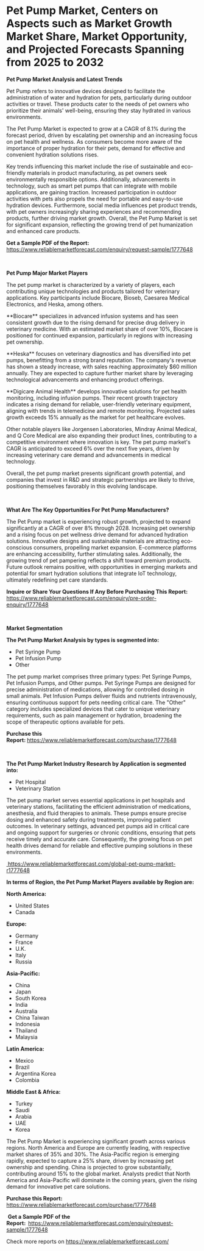 <p><h1>Pet Pump Market, Centers on Aspects such as Market Growth Market Share, Market Opportunity, and Projected Forecasts Spanning from 2025 to 2032</h1></p><p><strong>Pet Pump Market Analysis and Latest Trends</strong></p>
<p><p>Pet Pump refers to innovative devices designed to facilitate the administration of water and hydration for pets, particularly during outdoor activities or travel. These products cater to the needs of pet owners who prioritize their animals' well-being, ensuring they stay hydrated in various environments. </p><p>The Pet Pump Market is expected to grow at a CAGR of 8.1% during the forecast period, driven by escalating pet ownership and an increasing focus on pet health and wellness. As consumers become more aware of the importance of proper hydration for their pets, demand for effective and convenient hydration solutions rises. </p><p>Key trends influencing this market include the rise of sustainable and eco-friendly materials in product manufacturing, as pet owners seek environmentally responsible options. Additionally, advancements in technology, such as smart pet pumps that can integrate with mobile applications, are gaining traction. Increased participation in outdoor activities with pets also propels the need for portable and easy-to-use hydration devices. Furthermore, social media influences pet product trends, with pet owners increasingly sharing experiences and recommending products, further driving market growth. Overall, the Pet Pump Market is set for significant expansion, reflecting the growing trend of pet humanization and enhanced care products.</p></p>
<p><strong>Get a Sample PDF of the Report:&nbsp;</strong> <a href="https://www.reliablemarketforecast.com/enquiry/request-sample/1777648?utm_campaign=2202&utm_medium=2&utm_source=Github&utm_content=ia&utm_term=03032025&utm_id=pet-pump">https://www.reliablemarketforecast.com/enquiry/request-sample/1777648</a></p>
<p>&nbsp;</p>
<p><strong>Pet Pump Major Market Players</strong></p>
<p><p>The pet pump market is characterized by a variety of players, each contributing unique technologies and products tailored for veterinary applications. Key participants include Biocare, Bioseb, Caesarea Medical Electronics, and Heska, among others.</p><p>**Biocare** specializes in advanced infusion systems and has seen consistent growth due to the rising demand for precise drug delivery in veterinary medicine. With an estimated market share of over 10%, Biocare is positioned for continued expansion, particularly in regions with increasing pet ownership.</p><p>**Heska** focuses on veterinary diagnostics and has diversified into pet pumps, benefitting from a strong brand reputation. The company's revenue has shown a steady increase, with sales reaching approximately $60 million annually. They are expected to capture further market share by leveraging technological advancements and enhancing product offerings.</p><p>**Digicare Animal Health** develops innovative solutions for pet health monitoring, including infusion pumps. Their recent growth trajectory indicates a rising demand for reliable, user-friendly veterinary equipment, aligning with trends in telemedicine and remote monitoring. Projected sales growth exceeds 15% annually as the market for pet healthcare evolves.</p><p>Other notable players like Jorgensen Laboratories, Mindray Animal Medical, and Q Core Medical are also expanding their product lines, contributing to a competitive environment where innovation is key. The pet pump market's CAGR is anticipated to exceed 6% over the next five years, driven by increasing veterinary care demand and advancements in medical technology.</p><p>Overall, the pet pump market presents significant growth potential, and companies that invest in R&D and strategic partnerships are likely to thrive, positioning themselves favorably in this evolving landscape.</p></p>
<p>&nbsp;</p>
<p><strong>What Are The Key Opportunities For Pet Pump Manufacturers?</strong></p>
<p><p>The Pet Pump market is experiencing robust growth, projected to expand significantly at a CAGR of over 8% through 2028. Increasing pet ownership and a rising focus on pet wellness drive demand for advanced hydration solutions. Innovative designs and sustainable materials are attracting eco-conscious consumers, propelling market expansion. E-commerce platforms are enhancing accessibility, further stimulating sales. Additionally, the growing trend of pet pampering reflects a shift toward premium products. Future outlook remains positive, with opportunities in emerging markets and potential for smart hydration solutions that integrate IoT technology, ultimately redefining pet care standards.</p></p>
<p><strong>Inquire or Share Your Questions If Any Before Purchasing This Report:</strong> <a href="https://www.reliablemarketforecast.com/enquiry/pre-order-enquiry/1777648?utm_campaign=2202&utm_medium=2&utm_source=Github&utm_content=ia&utm_term=03032025&utm_id=pet-pump">https://www.reliablemarketforecast.com/enquiry/pre-order-enquiry/1777648</a></p>
<p>&nbsp;</p>
<p><strong>Market Segmentation</strong></p>
<p><strong>The Pet Pump Market Analysis by types is segmented into:</strong></p>
<p><ul><li>Pet Syringe Pump</li><li>Pet Infusion Pump</li><li>Other</li></ul></p>
<p><p>The pet pump market comprises three primary types: Pet Syringe Pumps, Pet Infusion Pumps, and Other pumps. Pet Syringe Pumps are designed for precise administration of medications, allowing for controlled dosing in small animals. Pet Infusion Pumps deliver fluids and nutrients intravenously, ensuring continuous support for pets needing critical care. The "Other" category includes specialized devices that cater to unique veterinary requirements, such as pain management or hydration, broadening the scope of therapeutic options available for pets.</p></p>
<p><strong>Purchase this Report:&nbsp;</strong><a href="https://www.reliablemarketforecast.com/purchase/1777648?utm_campaign=2202&utm_medium=2&utm_source=Github&utm_content=ia&utm_term=03032025&utm_id=pet-pump">https://www.reliablemarketforecast.com/purchase/1777648</a></p>
<p>&nbsp;</p>
<p><strong>The Pet Pump Market Industry Research by Application is segmented into:</strong></p>
<p><ul><li>Pet Hospital</li><li>Veterinary Station</li></ul></p>
<p><p>The pet pump market serves essential applications in pet hospitals and veterinary stations, facilitating the efficient administration of medications, anesthesia, and fluid therapies to animals. These pumps ensure precise dosing and enhanced safety during treatments, improving patient outcomes. In veterinary settings, advanced pet pumps aid in critical care and ongoing support for surgeries or chronic conditions, ensuring that pets receive timely and accurate care. Consequently, the growing focus on pet health drives demand for reliable and effective pumping solutions in these environments.</p></p>
<p><a href="https://www.reliablemarketforecast.com/global-pet-pump-market-r1777648?utm_campaign=2202&utm_medium=2&utm_source=Github&utm_content=ia&utm_term=03032025&utm_id=pet-pump">&nbsp;https://www.reliablemarketforecast.com/global-pet-pump-market-r1777648</a></p>
<p><strong>In terms of Region, the Pet Pump Market Players available by Region are:</strong></p>
<p>
    <p> <strong> North America: </strong>
        <ul>
            <li>United States</li>
            <li>Canada</li>
        </ul>
        </p> 
    <p> <strong> Europe: </strong>
        <ul>
            <li>Germany</li>
            <li>France</li>
            <li>U.K.</li>
            <li>Italy</li>
            <li>Russia</li>
        </ul>
        </p> 
    <p> <strong> Asia-Pacific: </strong>
        <ul>
            <li>China</li>
            <li>Japan</li>
            <li>South Korea</li>
            <li>India</li>
            <li>Australia</li>
            <li>China Taiwan</li>
            <li>Indonesia</li>
            <li>Thailand</li>
            <li>Malaysia</li>
        </ul>
        </p> 
    <p> <strong> Latin America: </strong>
        <ul>
            <li>Mexico</li>
            <li>Brazil</li>
            <li>Argentina Korea</li>
            <li>Colombia</li>
        </ul>
        </p> 
    <p> <strong> Middle East & Africa: </strong>
        <ul>
            <li>Turkey</li>
            <li>Saudi</li>
            <li>Arabia</li>
            <li>UAE</li>
            <li>Korea</li>
        </ul>
    </p>
    </p>
<p><p>The Pet Pump Market is experiencing significant growth across various regions. North America and Europe are currently leading, with respective market shares of 35% and 30%. The Asia-Pacific region is emerging rapidly, expected to capture a 25% share, driven by increasing pet ownership and spending. China is projected to grow substantially, contributing around 15% to the global market. Analysts predict that North America and Asia-Pacific will dominate in the coming years, given the rising demand for innovative pet care solutions.</p></p>
<p><strong>Purchase this Report: </strong><a href="https://www.reliablemarketforecast.com/purchase/1777648?utm_campaign=2202&utm_medium=2&utm_source=Github&utm_content=ia&utm_term=03032025&utm_id=pet-pump">https://www.reliablemarketforecast.com/purchase/1777648</a></p>
<p>&nbsp;<strong>Get a Sample PDF of the Report:&nbsp;&nbsp;</strong><a href="https://www.reliablemarketforecast.com/enquiry/request-sample/1777648?utm_campaign=2202&utm_medium=2&utm_source=Github&utm_content=ia&utm_term=03032025&utm_id=pet-pump">https://www.reliablemarketforecast.com/enquiry/request-sample/1777648</a></p>
<p><strong></strong></p>
<p>Check more reports on <a href="https://www.reliablemarketforecast.com/?utm_campaign=2202&utm_medium=2&utm_source=Github&utm_content=ia&utm_term=03032025&utm_id=pet-pump">https://www.reliablemarketforecast.com/</a></p>